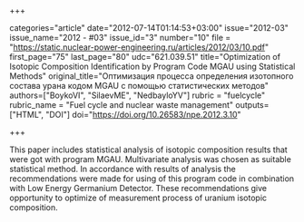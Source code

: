 +++

categories="article"
date="2012-07-14T01:14:53+03:00"
issue="2012-03"
issue_name="2012 - #03"
issue_id="3"
number="10"
file = "https://static.nuclear-power-engineering.ru/articles/2012/03/10.pdf"
first_page="75"
last_page="80"
udc="621.039.51"
title="Optimization of Isotopic Composition Identification by Program Code MGAU using Statistical Methods"
original_title="Оптимизация процесса определения изотопного состава урана кодом MGAU с помощью статистических методов"
authors=["BoykoVI", "SilaevME", "NedbayloYV"]
rubric = "fuelcycle"
rubric_name = "Fuel cycle and nuclear waste management"
outputs=["HTML", "DOI"]
doi="https://doi.org/10.26583/npe.2012.3.10"

+++

This paper includes statistical analysis of isotopic composition results that were got with program MGAU. Multivariate analysis was chosen as suitable statistical method. In accordance with results of analysis the recommendations were made for using of this program code in combination with Low Energy Germanium Detector. These recommendations give opportunity to optimize of measurement process of uranium isotopic composition.